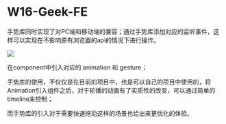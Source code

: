 # W16-Geek-FE

手势库同时实现了对PC端和移动端的兼容；通过手势库添加对应的监听事件，这样可以实现在不影响原有浏览器的api的情况下进行操作。

![](https://tva1.sinaimg.cn/large/007S8ZIlgy1gh7n2908qrj31ni0rk0vo.jpg)

在component中引入对应的 animation 和 gesture；

手势库的使用，不仅仅是在目前的项目中，也是可以自己的项目中使用的，将Animation引入组件之后，对于轮播的动画有了实质性的改变，可以通过简单的timeline来控制；

而手势库的引入对于需要快速拖动这样的场景也给出来更优化的体验。
